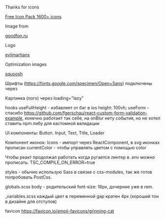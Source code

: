 Thanks for icons

[Free Icon Pack 1600+ icons](https://www.figma.com/community/file/886554014393250663)

Image from

[goodfon.ru](https://www.goodfon.ru/wallpaper/tuman-oblaka-neboskreb.html)

Logo

[evilmartians](https://evilmartians.com/)

Optimization images 

[squoosh](https://squoosh.app/)


Шрифты (https://fonts.google.com/specimen/Open+Sans) подключены через <link/>

Картинка (лого) через loading="lazy"

hooks
  useFullHeight - избавляет от баг в ios height: 100vh; 
  useForm - спасибо https://github.com/fgerschau/react-custom-form-validation-example, конечно работает так себе, на onBlur нету события, но не хотел ставить npm либу для кастомной валидации

UI компоненты: Button. Input, Text, Title, Loader

Компонент иконок: Icons - импорт через ReactComponent, в svg иконках прописан currentColor - чтобы управлять цветом с помощью color

Чтобы реакт продолжал работать когда ругается линтер в .env можно прописать:
TSC_COMPILE_ON_ERROR=true

styles - обычно использую Sass в связке с css-modules, так же готов попробовать PostCss.

globals.scss 
  body - родительский font-size: 16px, дочерние уже в rem.

_variables.scss
  каждый цвет в переменной
  gap кратен 4px (хороший тон в дизайне для отступов)

favicon https://favicon.io/emoji-favicons/grinning-cat